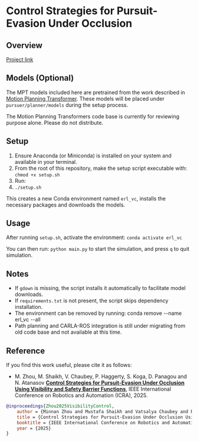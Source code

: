 # Control Strategies for Pursuit-Evasion Under Occlusion

## Overview
[Project link](https://existentialrobotics.org/VisibilityControl/)

## Models (Optional)
The MPT models included here are pretrained from the work described in [Motion Planning Transformer](https://arxiv.org/abs/2106.02791). These models will be placed under `pursuer/planner/models` during the setup process.

The Motion Planning Transformers code base is currently for reviewing purpose alone. Please do not distribute.

## Setup
1. Ensure Anaconda (or Miniconda) is installed on your system and available in your terminal.
2. From the root of this repository, make the setup script executable with:
   `chmod +x setup.sh`
3. Run: 
4. `./setup.sh`

This creates a new Conda environment named `erl_vc`, installs the necessary packages and downloads the models.

## Usage
After running `setup.sh`, activate the environment:
`conda activate erl_vc`

You can then run:
`python main.py`
to start the simulation, and press `q` to quit simulation.

## Notes
- If `gdown` is missing, the script installs it automatically to facilitate model downloads.
- If `requirements.txt` is not present, the script skips dependency installation.
- The environment can be removed by running:
  conda remove --name erl_vc --all
- Path planning and CARLA-ROS integration is still under migrating from old code base and not available at this time.


## Reference

If you find this work useful, please cite it as follows:

- M. Zhou, M. Shaikh, V. Chaubey, P. Haggerty, S. Koga, D. Panagou and N. Atanasov [**Control Strategies for Pursuit-Evasion Under Occlusion Using Visibility and Safety Barrier Functions**](https://doi.org/10.1109/ICRA55743.2025.11128109), IEEE International Conference on Robotics and Automation (ICRA), 2025.

```bibtex
@inproceedings{Zhou2025VisibilityControl,
	author = {Minnan Zhou and Mustafa Shaikh and Vatsalya Chaubey and Patrick Haggerty and Shumon Koga and Dimitra Panagou and Nikolay Atanasov},
	title = {Control Strategies for Pursuit-Evasion Under Occlusion Using Visibility and Safety Barrier Functions},
	booktitle = {IEEE International Conference on Robotics and Automation (ICRA)},
	year = {2025}
}
```
